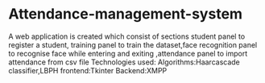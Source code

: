 # Attendance-management-system
A web application is created which consist of sections student panel to register a  student, training panel to train the dataset,face recognition panel to recognise face  while entering and exiting ,attendance panel to import attendance from csv file   Technologies used:  Algorithms:Haarcascade classifier,LBPH   frontend:Tkinter   Backend:XMPP 

